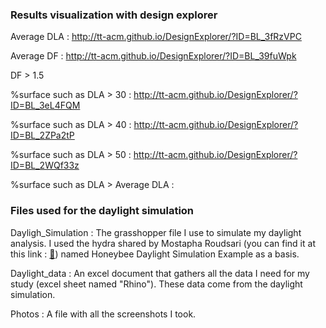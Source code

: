 ### Results visualization with design explorer

Average DLA : http://tt-acm.github.io/DesignExplorer/?ID=BL_3fRzVPC

Average DF : http://tt-acm.github.io/DesignExplorer/?ID=BL_39fuWpk

DF > 1.5

%surface such as DLA > 30 : http://tt-acm.github.io/DesignExplorer/?ID=BL_3eL4FQM

%surface such as DLA > 40 : http://tt-acm.github.io/DesignExplorer/?ID=BL_2ZPa2tP

%surface such as DLA > 50 : http://tt-acm.github.io/DesignExplorer/?ID=BL_2WQf33z

%surface such as DLA > Average DLA :

### Files used for the daylight simulation

Dayligh_Simulation : The grasshopper file I use to simulate my daylight analysis. I used the hydra shared by Mostapha Roudsari (you can find it at this link : <a href="http://hydrashare.github.io/hydra/viewer?owner=mostaphaRoudsari&fork=hydra_1&id=Honeybee_Annual_Daylight_Simulation_Example&slide=0&scale=1&offset=0,0">:pencil:</a>) named Honeybee Daylight Simulation Example as a basis.

Daylight_data : An excel document that gathers all the data I need for my study (excel sheet named "Rhino"). These data come from the daylight simulation.

Photos : A file with all the screenshots I took.
